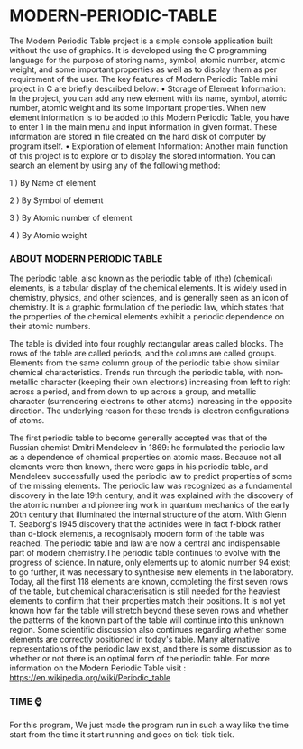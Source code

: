 # MODERN-PERIODIC-TABLE
The Modern Periodic Table project is a simple console application built without the use of graphics. It is developed using the C programming language for the purpose of storing name, symbol, atomic number, atomic weight, and some important properties as well as to display them as per requirement of the user. The key features of Modern Periodic Table mini project in C are briefly described below: • Storage of Element Information: In the project, you can add any new element with its name, symbol, atomic number, atomic weight and its some important properties. When new element information is to be added to this Modern Periodic Table, you have to enter 1 in the main menu and input information in given format. These information are stored in file created on the hard disk of computer by program itself. • Exploration of element Information: Another main function of this project is to explore or to display the stored information. You can search an element by using any of the following method:

1 ) By Name of element

2 ) By Symbol of element

3 ) By Atomic number of element

4 ) By Atomic weight


### ABOUT MODERN PERIODIC TABLE 

The periodic table, also known as the periodic table of (the) (chemical) elements, is a tabular display of the chemical elements. It is widely used in chemistry, physics, and other sciences, and is generally seen as an icon of chemistry. It is a graphic formulation of the periodic law, which states that the properties of the chemical elements exhibit a periodic dependence on their atomic numbers.

The table is divided into four roughly rectangular areas called blocks. The rows of the table are called periods, and the columns are called groups. Elements from the same column group of the periodic table show similar chemical characteristics. Trends run through the periodic table, with non-metallic character (keeping their own electrons) increasing from left to right across a period, and from down to up across a group, and metallic character (surrendering electrons to other atoms) increasing in the opposite direction. The underlying reason for these trends is electron configurations of atoms.

The first periodic table to become generally accepted was that of the Russian chemist Dmitri Mendeleev in 1869: he formulated the periodic law as a dependence of chemical properties on atomic mass. Because not all elements were then known, there were gaps in his periodic table, and Mendeleev successfully used the periodic law to predict properties of some of the missing elements. The periodic law was recognized as a fundamental discovery in the late 19th century, and it was explained with the discovery of the atomic number and pioneering work in quantum mechanics of the early 20th century that illuminated the internal structure of the atom. With Glenn T. Seaborg's 1945 discovery that the actinides were in fact f-block rather than d-block elements, a recognisably modern form of the table was reached. The periodic table and law are now a central and indispensable part of modern chemistry.The periodic table continues to evolve with the progress of science. In nature, only elements up to atomic number 94 exist; to go further, it was necessary to synthesise new elements in the laboratory. Today, all the first 118 elements are known, completing the first seven rows of the table, but chemical characterisation is still needed for the heaviest elements to confirm that their properties match their positions. It is not yet known how far the table will stretch beyond these seven rows and whether the patterns of the known part of the table will continue into this unknown region. Some scientific discussion also continues regarding whether some elements are correctly positioned in today's table. Many alternative representations of the periodic law exist, and there is some discussion as to whether or not there is an optimal form of the periodic table. For more information on the Modern Periodic Table visit : https://en.wikipedia.org/wiki/Periodic_table


### TIME ⌚ 

For this program, We just made the program run in such a way like the time start from the time it start running and goes on tick-tick-tick.
